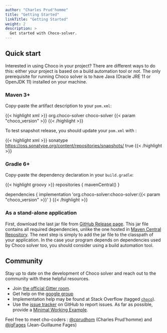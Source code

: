 ```yaml
---
author: "Charles Prud'homme"
title: "Getting Started"
linkTitle: "Getting Started"
weight: 2
description: >
  Get started with Choco-solver.
---
```

## Quick start

Interested in using Choco in your project?
There are different ways to do this: either your project is based on a build automation tool or not.
The only prerequisite for running Choco solver is to have Java (Oracle JRE 11 or OpenJDK 11) installed on your machine. 

### Maven 3+

Copy-paste the artifact description to your `pom.xml`:

{{< highlight xml >}}
<dependency>
   <groupId>org.choco-solver</groupId>
   <artifactId>choco-solver</artifactId>
   <version>{{< param "choco_version" >}}</version>
</dependency>
{{< /highlight >}}

To test snapshot release, you should update your `pom.xml` with :

{{< highlight xml >}}
<repository>
    <id>sonatype</id>
    <url>https://oss.sonatype.org/content/repositories/snapshots/</url>
    <snapshots>
        <enabled>true</enabled>
    </snapshots>
</repository>
{{< /highlight >}}

### Gradle 6+

Copy-paste the dependency declaration in your `build.gradle`:

{{< highlight groovy >}}
repositories {
    mavenCentral()
}

dependencies {
    implementation 'org.choco-solver:choco-solver:{{< param "choco_version" >}}'
}
{{< /highlight >}}

### As a stand-alone application

First, download the last jar file from [GitHub Release page](https://github.com/chocoteam/choco-solver/releases/latest).
This jar file contains all required dependencies, unlike the one hosted in [Maven Central Repository](https://maven-badges.herokuapp.com/maven-central/org.choco-solver/choco-solver).
The next step is simply to add the jar file to the classpath of your application.
In the case your program depends on dependencies used by Choco solver too, you should consider using a build automation tool.


## Community

Stay up to date on the development of Choco solver and reach out to the community with these helpful resources.

- Join [the official Gitter room](https://gitter.im/chocoteam/choco-solver#).
- Get help on the [google group](https://groups.google.com/forum/#!forum/choco-solver)
- Implementation help may be found at Stack Overflow (tagged [`choco`](https://stackoverflow.com/questions/tagged/choco)).
- Use the [issue tracker](https://github.com/chocoteam/choco-solver/issues) on GitHub to report issues. As far as possible, provide a [Minimal Working Example](https://en.wikipedia.org/wiki/Minimal_Working_Example).


Feel free to meet cho-coders : [@cprudhom](https://github.com/cprudhom) (Charles Prud'homme) and [@jgFages](https://github.com/jgFages) (Jean-Guillaume Fages) 

